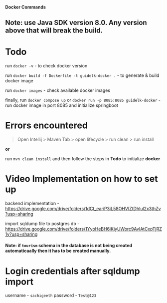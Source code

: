 #### Docker Commands

## Note: use Java SDK version 8.0. Any version above that will break the build.

# Todo 

run `docker -v` - to check docker version

run `docker build -f Dockerfile -t guidelk-docker .` - to generate & build docker image

run `docker images` - check available docker images

finally, run `docker compose up` or `docker run -p 8085:8085 guidelk-docker` - run docker image in port 8085 and initialize springboot


# Errors encountered

> Open Intellij > Maven Tab > open lifecycle > run clean > run install

**or**

run `mvn clean install` and then follow the steps in **Todo** to initialize **docker**

# Video Implementation on how to set up

backend implementation - <https://drive.google.com/drive/folders/1dCt_eariP3iL58OHVIZtDhIul2x3thZv?usp=sharing>

import sqldump file to postgres db - <https://drive.google.com/drive/folders/1YyoHeBH6iKjyUWorc9AvIAtCxpTjRZ1y?usp=sharing>

#### Note: if `tourism` schema in the database is not being created automaticaally then it has to be created manually.

# Login credentials after sqldump import

username - `sachigeeth`
password - `Test@123`

